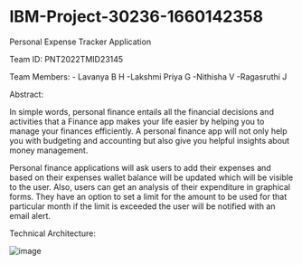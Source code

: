 # IBM-Project-30236-1660142358
Personal Expense Tracker Application


Team ID: PNT2022TMID23145
 
 
 Team Members:
     - Lavanya B H
     -Lakshmi Priya G
     -Nithisha V
     -Ragasruthi J



Abstract:
    
In simple words, personal finance entails all the financial decisions and activities that a Finance app makes your life easier by helping you to manage your finances efficiently. A personal finance app will not only help you with budgeting and accounting but also give you helpful insights about money management.


Personal finance applications will ask users to add their expenses and based on their expenses wallet balance will be updated which will be visible to the user.  Also, users can get an analysis of their expenditure in graphical forms. They have an option to set a limit for the amount to be used for that particular month if the limit is exceeded the user will be notified with an email alert.


Technical Architecture:

 ![image](https://user-images.githubusercontent.com/96190133/201828133-f3735c22-f590-43f5-a886-ca363e6b4e6b.png)
 
 


   
